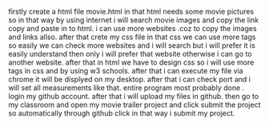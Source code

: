 firstly create a html file movie.html
in that html needs some movie pictures so in that way by using internet i will search movie images and copy the link copy and paste in to html.
i can use more websites .coz to copy the images and links allso.
after that crete my css file in that css we can use more tags so easily we can check more websites and i will search but i will prefer it is easily understand then only i will prefer that website otherwise i can go to another website.
after that in html we have to design css so i will use more tags in css and by using w3 schools.
after that i can execute my file via chrome it will be displyed on my desktop.
after that i can check port and i will set all measurements like that.
entire program most probably done .
login my github account.
after that i will upload my files in github.
then go to my classroom and open my movie trailer project and click submit the project so automatically through github click in that way i submit my project.
